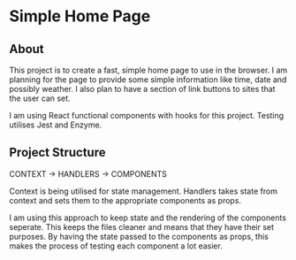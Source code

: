 # Simple Home Page

## About

This project is to create a fast, simple home page to use in the browser.
I am planning for the page to provide some simple information like time, date and possibly weather. I also plan to have a section of link buttons to sites that the user can set.

I am using React functional components with hooks for this project. Testing utilises Jest and Enzyme.

## Project Structure

CONTEXT -> HANDLERS -> COMPONENTS

Context is being utilised for state management. Handlers takes state from context and sets them to the appropriate components as props.

I am using this approach to keep state and the rendering of the components seperate. This keeps the files cleaner and means that they have their set purposes.
By having the state passed to the components as props, this makes the process of testing each component a lot easier.
